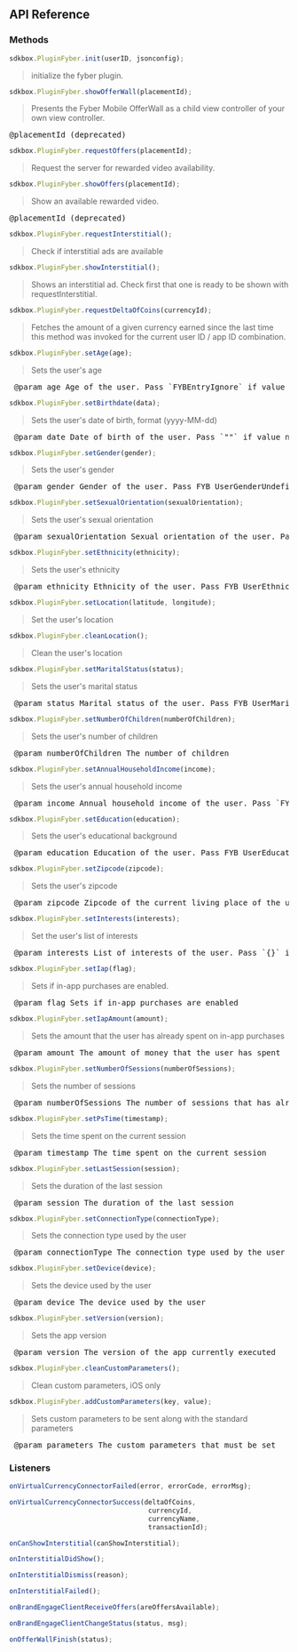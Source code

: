 ## API Reference

### Methods
```javascript
sdkbox.PluginFyber.init(userID, jsonconfig);
```
> initialize the fyber plugin.

```javascript
sdkbox.PluginFyber.showOfferWall(placementId);
```
> Presents the Fyber Mobile OfferWall as a child view controller of your own view controller.

<pre>
@placementId (deprecated)
</pre>

```javascript
sdkbox.PluginFyber.requestOffers(placementId);
```
> Request the server for rewarded video availability.

```javascript
sdkbox.PluginFyber.showOffers(placementId);
```
> Show an available rewarded video.

<pre>
@placementId (deprecated)
</pre>

```javascript
sdkbox.PluginFyber.requestInterstitial();
```
> Check if interstitial ads are available

```javascript
sdkbox.PluginFyber.showInterstitial();
```
> Shows an interstitial ad. Check first that one is ready to be shown with requestInterstitial.

```javascript
sdkbox.PluginFyber.requestDeltaOfCoins(currencyId);
```
> Fetches the amount of a given currency earned since the last time this method was
invoked for the current user ID / app ID combination.

```javascript
sdkbox.PluginFyber.setAge(age);
```
>  Sets the user's age

<pre>
 @param age Age of the user. Pass `FYBEntryIgnore` if value needs to be ignored or to be removed, if already exists
</pre>

```javascript
sdkbox.PluginFyber.setBirthdate(data);
```
>  Sets the user's date of birth, format (yyyy-MM-dd)

<pre>
 @param date Date of birth of the user. Pass `""` if value needs to be ignored or to be removed, if already exists
</pre>

```javascript
sdkbox.PluginFyber.setGender(gender);
```
>  Sets the user's gender

<pre>
 @param gender Gender of the user. Pass FYB_UserGenderUndefined if value needs to be ignored or to be removed, if already exists
</pre>

```javascript
sdkbox.PluginFyber.setSexualOrientation(sexualOrientation);
```
>  Sets the user's sexual orientation

<pre>
 @param sexualOrientation Sexual orientation of the user. Pass FYB_UserSexualOrientationUndefined if value needs to be ignored or to be removed, if already exists.
</pre>

```javascript
sdkbox.PluginFyber.setEthnicity(ethnicity);
```
>  Sets the user's ethnicity

<pre>
 @param ethnicity Ethnicity of the user. Pass FYB_UserEthnicityUndefined if value needs to be ignored or to be removed, if already exists
</pre>

```javascript
sdkbox.PluginFyber.setLocation(latitude, longitude);
```
>  Set the user's location

```javascript
sdkbox.PluginFyber.cleanLocation();
```
> Clean the user's location

```javascript
sdkbox.PluginFyber.setMaritalStatus(status);
```
>  Sets the user's marital status

<pre>
 @param status Marital status of the user. Pass FYB_UserMaritalStatusUndefined if value needs to be ignored or to be removed if already exists
</pre>

```javascript
sdkbox.PluginFyber.setNumberOfChildren(numberOfChildren);
```
>  Sets the user's number of children

<pre>
 @param numberOfChildren The number of children
</pre>

```javascript
sdkbox.PluginFyber.setAnnualHouseholdIncome(income);
```
>  Sets the user's annual household income

<pre>
 @param income Annual household income of the user. Pass `FYB_EntryIgnore` if value needs to be ignored or to be removed, if already exists
</pre>

```javascript
sdkbox.PluginFyber.setEducation(education);
```
>  Sets the user's educational background

<pre>
 @param education Education of the user. Pass FYB_UserEducationUndefined if value needs to be ignored or to be removed, if already exists
</pre>

```javascript
sdkbox.PluginFyber.setZipcode(zipcode);
```
>  Sets the user's zipcode

<pre>
 @param zipcode Zipcode of the current living place of the user. Pass `""` if value needs to be ignored or to be removed, if already exists
</pre>

```javascript
sdkbox.PluginFyber.setInterests(interests);
```
>  Set the user's list of interests

<pre>
 @param interests List of interests of the user. Pass `{}` if value needs to be ignored or to be removed, if already exists
</pre>

```javascript
sdkbox.PluginFyber.setIap(flag);
```
>  Sets if in-app purchases are enabled.

<pre>
 @param flag Sets if in-app purchases are enabled
</pre>

```javascript
sdkbox.PluginFyber.setIapAmount(amount);
```
>  Sets the amount that the user has already spent on in-app purchases

<pre>
 @param amount The amount of money that the user has spent
</pre>

```javascript
sdkbox.PluginFyber.setNumberOfSessions(numberOfSessions);
```
>  Sets the number of sessions

<pre>
 @param numberOfSessions The number of sessions that has already been started
</pre>

```javascript
sdkbox.PluginFyber.setPsTime(timestamp);
```
>  Sets the time spent on the current session

<pre>
 @param timestamp The time spent on the current session
</pre>

```javascript
sdkbox.PluginFyber.setLastSession(session);
```
>  Sets the duration of the last session

<pre>
 @param session The duration of the last session
</pre>

```javascript
sdkbox.PluginFyber.setConnectionType(connectionType);
```
>  Sets the connection type used by the user

<pre>
 @param connectionType The connection type used by the user
</pre>

```javascript
sdkbox.PluginFyber.setDevice(device);
```
>  Sets the device used by the user

<pre>
 @param device The device used by the user
</pre>

```javascript
sdkbox.PluginFyber.setVersion(version);
```
>  Sets the app version

<pre>
 @param version The version of the app currently executed
</pre>

```javascript
sdkbox.PluginFyber.cleanCustomParameters();
```
> Clean custom parameters, iOS only

```javascript
sdkbox.PluginFyber.addCustomParameters(key, value);
```
>  Sets custom parameters to be sent along with the standard parameters

<pre>
 @param parameters The custom parameters that must be set
</pre>


### Listeners
```javascript
onVirtualCurrencyConnectorFailed(error, errorCode, errorMsg);
```

```javascript
onVirtualCurrencyConnectorSuccess(deltaOfCoins,
                                   currencyId,
                                   currencyName,
                                   transactionId);
```

```javascript
onCanShowInterstitial(canShowInterstitial);
```

```javascript
onInterstitialDidShow();
```

```javascript
onInterstitialDismiss(reason);
```

```javascript
onInterstitialFailed();
```

```javascript
onBrandEngageClientReceiveOffers(areOffersAvailable);
```

```javascript
onBrandEngageClientChangeStatus(status, msg);
```

```javascript
onOfferWallFinish(status);
```


